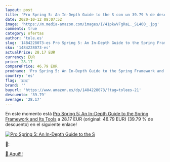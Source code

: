 ```yaml
---
layout: post
title: 'Pro Spring 5: An In-Depth Guide to the S con un 39.79 % de descuento'
date: 2020-10-12 08:07:52
image: 'https://m.media-amazon.com/images/I/41pkwVFgRaL._SL400_.jpg'
comments: true
category: ofertas
author: 'tole.es'
slug: '1484228073-es Pro Spring 5: An In-Depth Guide to the Spring Framework...'
sku: '1484228073-es'
actualPrice: 28.17 EUR
currency: EUR
price: 28.17
comparePrice: 46.79 EUR
prodname: 'Pro Spring 5: An In-Depth Guide to the Spring Framework and Its Tools'
country: 'es'
flag: '🇪🇸'
brand: ''
buyurl: 'https://www.amazon.es/dp/1484228073/?tag=tolees-21'
descuento: '39.79'
average: '28.17'
---
```


En este momento está [Pro Spring 5: An In-Depth Guide to the Spring Framework and Its Tools](https://www.amazon.es/dp/1484228073/?tag=tolees-21) a 28.17 EUR (original: 46.79 EUR) (39.79 %  de descuento) en el siguiente enlace!

[![Pro Spring 5: An In-Depth Guide to the S](https://m.media-amazon.com/images/I/41pkwVFgRaL._SL400_.jpg)](https://www.amazon.es/dp/1484228073/?tag=tolees-21)

🔎:


[🛒 Aquí!!!](https://www.amazon.es/dp/1484228073/?tag=tolees-21)
